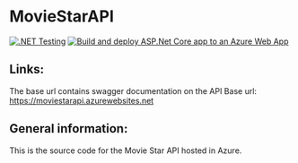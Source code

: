 # MovieStarAPI
[![.NET Testing](https://github.com/SEP6-moviedb/MovieStarAPI/actions/workflows/dotnet.yml/badge.svg)](https://github.com/SEP6-moviedb/MovieStarAPI/actions/workflows/dotnet.yml)
[![Build and deploy ASP.Net Core app to an Azure Web App](https://github.com/SEP6-moviedb/MovieStarAPI/actions/workflows/azure-webapps-dotnet-core.yml/badge.svg)](https://github.com/SEP6-moviedb/MovieStarAPI/actions/workflows/azure-webapps-dotnet-core.yml)


## Links:
The base url contains swagger documentation on the API
Base url: https://moviestarapi.azurewebsites.net

## General information:
This is the source code for the Movie Star API hosted in Azure.
